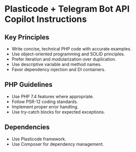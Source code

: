 # Plasticode + Telegram Bot API Copilot Instructions

## Key Principles
- Write concise, technical PHP code with accurate examples.
- Use object-oriented programming and SOLID principles.
- Prefer iteration and modularization over duplication.
- Use descriptive variable and method names.
- Favor dependency injection and DI containers.

## PHP Guidelines
- Use PHP 7.4 features where appropriate.
- Follow PSR-12 coding standards.
- Implement proper error handling.
- Use try-catch blocks for expected exceptions.

## Dependencies
- Use Plasticode framework.
- Use Composer for dependency management.
